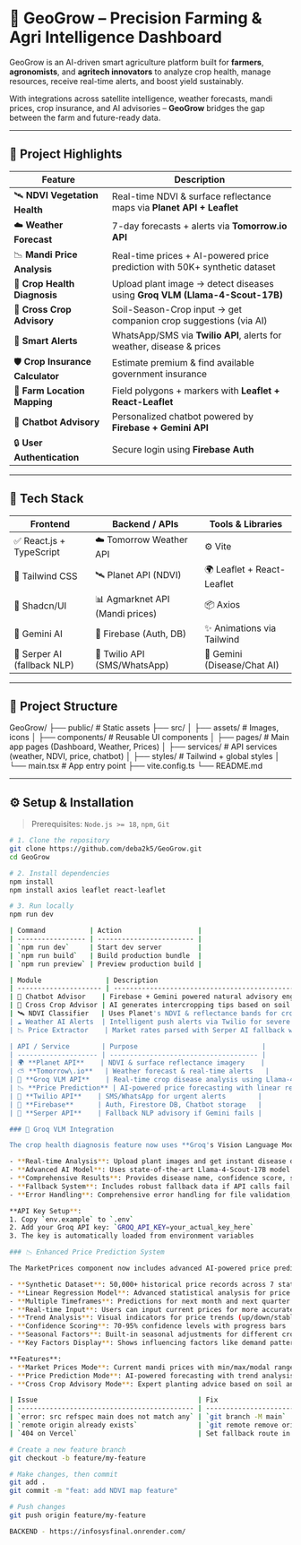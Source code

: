 # 🌾 GeoGrow – Precision Farming & Agri Intelligence Dashboard

GeoGrow is an AI-driven smart agriculture platform built for **farmers**, **agronomists**, and **agritech innovators** to analyze crop health, manage resources, receive real-time alerts, and boost yield sustainably. 

With integrations across satellite intelligence, weather forecasts, mandi prices, crop insurance, and AI advisories – **GeoGrow** bridges the gap between the farm and future-ready data.

---

## 🚀 Project Highlights

| Feature                         | Description                                                                 |
|---------------------------------|-----------------------------------------------------------------------------|
| 🛰️ **NDVI Vegetation Health**   | Real-time NDVI & surface reflectance maps via **Planet API + Leaflet**     |
| ☁️ **Weather Forecast**         | 7-day forecasts + alerts via **Tomorrow.io API**                           |
| 📉 **Mandi Price Analysis**     | Real-time prices + AI-powered price prediction with 50K+ synthetic dataset |
| 🧬 **Crop Health Diagnosis**    | Upload plant image → detect diseases using **Groq VLM (Llama-4-Scout-17B)**                  |
| 🌱 **Cross Crop Advisory**      | Soil-Season-Crop input → get companion crop suggestions (via AI)           |
| 🔔 **Smart Alerts**             | WhatsApp/SMS via **Twilio API**, alerts for weather, disease & prices      |
| 🛡️ **Crop Insurance Calculator**| Estimate premium & find available government insurance                     |
| 📍 **Farm Location Mapping**    | Field polygons + markers with **Leaflet + React-Leaflet**                  |
| 🤖 **Chatbot Advisory**         | Personalized chatbot powered by **Firebase + Gemini API**                  |
| 🔒 **User Authentication**      | Secure login using **Firebase Auth**                                       |

---

## 🧩 Tech Stack

| Frontend | Backend / APIs | Tools & Libraries |
|----------|----------------|-------------------|
| ✅ React.js + TypeScript | ☁️ Tomorrow Weather API | ⚙️ Vite |
| 🎨 Tailwind CSS | 🛰️ Planet API (NDVI) | 🌍 Leaflet + React-Leaflet |
| 🧩 Shadcn/UI | 📊 Agmarknet API (Mandi prices) | 📦 Axios |
| 🧠 Gemini AI | 🔐 Firebase (Auth, DB) | ✨ Animations via Tailwind |
| 💬 Serper AI (fallback NLP) | 📲 Twilio API (SMS/WhatsApp) | 🧠 Gemini (Disease/Chat AI) |

---

## 📂 Project Structure

GeoGrow/
├── public/ # Static assets
├── src/
│ ├── assets/ # Images, icons
│ ├── components/ # Reusable UI components
│ ├── pages/ # Main app pages (Dashboard, Weather, Prices)
│ ├── services/ # API services (weather, NDVI, price, chatbot)
│ ├── styles/ # Tailwind + global styles
│ └── main.tsx # App entry point
├── vite.config.ts
└── README.md


---

## ⚙️ Setup & Installation

> Prerequisites: `Node.js >= 18`, `npm`, `Git`

```bash
# 1. Clone the repository
git clone https://github.com/deba2k5/GeoGrow.git
cd GeoGrow

# 2. Install dependencies
npm install
npm install axios leaflet react-leaflet

# 3. Run locally
npm run dev

| Command           | Action                   |
| ----------------- | ------------------------ |
| `npm run dev`     | Start dev server         |
| `npm run build`   | Build production bundle  |
| `npm run preview` | Preview production build |

| Module                | Description                                                |
| --------------------- | ---------------------------------------------------------- |
| 🤖 Chatbot Advisor    | Firebase + Gemini powered natural advisory engine          |
| 🌱 Cross Crop Advisor | AI generates intercropping tips based on soil + season     |
| 🛰️ NDVI Classifier   | Uses Planet's NDVI & reflectance bands for crop health map |
| ☁️ Weather AI Alerts  | Intelligent push alerts via Twilio for severe forecasts    |
| 📉 Price Extractor    | Market rates parsed with Serper AI fallback when necessary |

| API / Service        | Purpose                               |
| -------------------- | ------------------------------------- |
| 🌍 **Planet API**    | NDVI & surface reflectance imagery    |
| ⛅ **Tomorrow\.io**   | Weather forecast & real-time alerts   |
| 🧬 **Groq VLM API**    | Real-time crop disease analysis using Llama-4-Scout-17B   |
| 📉 **Price Prediction** | AI-powered price forecasting with linear regression |
| 💬 **Twilio API**    | SMS/WhatsApp for urgent alerts        |
| 🔐 **Firebase**      | Auth, Firestore DB, Chatbot storage   |
| 🔎 **Serper API**    | Fallback NLP advisory if Gemini fails |

### 🧬 Groq VLM Integration

The crop health diagnosis feature now uses **Groq's Vision Language Model** powered by **Llama-4-Scout-17B** for real-time image analysis.

- **Real-time Analysis**: Upload plant images and get instant disease detection
- **Advanced AI Model**: Uses state-of-the-art Llama-4-Scout-17B model for accurate diagnosis
- **Comprehensive Results**: Provides disease name, confidence score, severity level, treatment recommendations, and prevention tips
- **Fallback System**: Includes robust fallback data if API calls fail
- **Error Handling**: Comprehensive error handling for file validation, API limits, and parsing issues

**API Key Setup**: 
1. Copy `env.example` to `.env`
2. Add your Groq API key: `GROQ_API_KEY=your_actual_key_here`
3. The key is automatically loaded from environment variables

### 📉 Enhanced Price Prediction System

The MarketPrices component now includes advanced AI-powered price prediction capabilities:

- **Synthetic Dataset**: 50,000+ historical price records across 7 states and 70+ mandis
- **Linear Regression Model**: Advanced statistical analysis for price forecasting
- **Multiple Timeframes**: Predictions for next month and next quarter
- **Real-time Input**: Users can input current prices for more accurate predictions
- **Trend Analysis**: Visual indicators for price trends (up/down/stable)
- **Confidence Scoring**: 70-95% confidence levels with progress bars
- **Seasonal Factors**: Built-in seasonal adjustments for different crops
- **Key Factors Display**: Shows influencing factors like demand patterns, weather, policies

**Features**:
- **Market Prices Mode**: Current mandi prices with min/max/modal ranges
- **Price Prediction Mode**: AI-powered forecasting with trend analysis
- **Cross Crop Advisory Mode**: Expert planting advice based on soil and season

| Issue                                        | Fix                                                |
| -------------------------------------------- | -------------------------------------------------- |
| `error: src refspec main does not match any` | `git branch -M main`                               |
| `remote origin already exists`               | `git remote remove origin`                         |
| `404 on Vercel`                              | Set fallback route in Vercel → `/* => /index.html` |

# Create a new feature branch
git checkout -b feature/my-feature

# Make changes, then commit
git add .
git commit -m "feat: add NDVI map feature"

# Push changes
git push origin feature/my-feature

BACKEND - https://infosysfinal.onrender.com/

